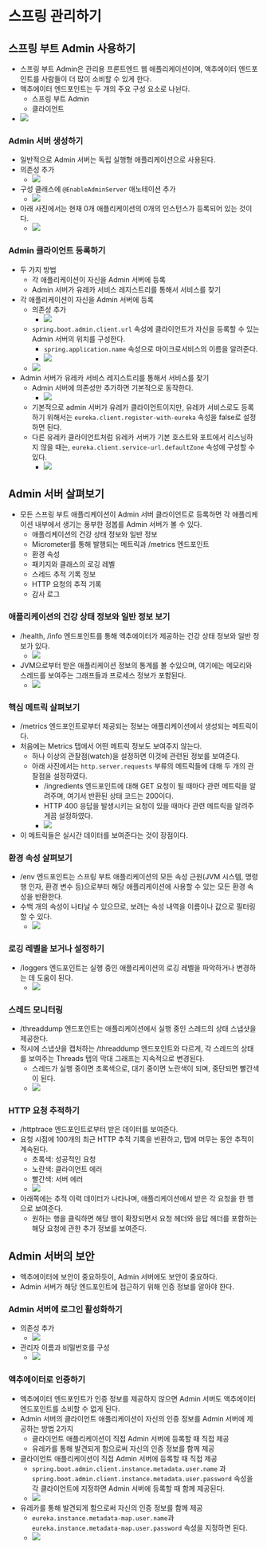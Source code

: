 # 스프링 관리하기

## 스프링 부트 Admin 사용하기

- 스프링 부트 Admin은 관리용 프론트엔드 웹 애플리케이션이며, 액추에이터 엔드포인트를 사람들이 더 많이 소비할 수 있게 한다.
- 액추에이터 엔드포인트는 두 개의 주요 구성 요소로 나뉜다.
	- 스프링 부트 Admin
	- 클라이언트
- ![](assets/Pasted%20image%2020231114203128.png)

### Admin 서버 생성하기

- 일반적으로 Admin 서버는 독립 실행형 애플리케이션으로 사용된다.
- 의존성 추가
	- ![](assets/Pasted%20image%2020231114203526.png)
- 구성 클래스에 `@EnableAdminServer` 애노테이션 추가
	- ![](assets/Pasted%20image%2020231114203544.png)
- 아래 사진에서는 현재 0개 애플리케이션의 0개의 인스턴스가 등록되어 있는 것이다.
	- ![](assets/Pasted%20image%2020231114203658.png)

### Admin 클라이언트 등록하기

- 두 가지 방법
	- 각 애플리케이션이 자신을 Admin 서버에 등록
	- Admin 서버가 유레카 서비스 레지스트리를 통해서 서비스를 찾기
- 각 애플리케이션이 자신을 Admin 서버에 등록
	- 의존성 추가
		- ![](assets/Pasted%20image%2020231114204138.png)
	- `spring.boot.admin.client.url` 속성에 클라이언트가 자신을 등록할 수 있는 Admin 서버의 위치를 구성한다.
		- `spring.application.name` 속성으로 마이크로서비스의 이름을 알려준다.
		- ![](assets/Pasted%20image%2020231114204209.png)
	- ![](assets/Pasted%20image%2020231114204236.png)
- Admin 서버가 유레카 서비스 레지스트리를 통해서 서비스를 찾기
	- Admin 서버에 의존성만 추가하면 기본적으로 동작한다.
		- ![](assets/Pasted%20image%2020231114204539.png)
	- 기본적으로 admin 서버가 유레카 클라이언트이지만, 유레카 서비스로도 등록하기 위해서는 `eureka.client.register-with-eureka` 속성을 false로 설정하면 된다.
	- 다른 유레카 클라이언트처럼 유레카 서버가 기본 호스트와 포트에서 리스닝하지 않을 때는, `eureka.client.service-url.defaultZone` 속성에 구성할 수 있다.
		- ![](assets/Pasted%20image%2020231114204819.png)

## Admin 서버 살펴보기

- 모든 스프링 부트 애플리케이션이 Admin 서버 클라이언트로 등록하면 각 애플리케이션 내부에서 생기는 풍부한 정봅를 Admin 서버가 볼 수 있다.
	- 애플리케이션의 건강 상태 정보와 일반 정보
	- Micrometer를 통해 발행되는 메트릭과 /metrics 엔드포인트
	- 환경 속성
	- 패키지와 클래스의 로깅 레벨
	- 스레드 추적 기록 정보
	- HTTP 요청의 추적 기록
	- 감사 로그

### 애플리케이션의 건강 상태 정보와 일반 정보 보기

- /health, /info 엔드포인트를 통해 액추에이터가 제공하는 건강 상태 정보와 일반 정보가 있다.
	- ![](assets/Pasted%20image%2020231119125938.png)
- JVM으로부터 받은 애플리케이션 정보의 통계를 볼 수있으며, 여기에는 메모리와 스레드를 보여주는 그래프들과 프로세스 정보가 포함된다.
	- ![](assets/Pasted%20image%2020231119130020.png)

### 핵심 메트릭 살펴보기

- /metrics 엔드포인트로부터 제공되는 정보는 애플리케이션에서 생성되는 메트릭이다.
- 처음에는 Metrics 탭에서 어떤 메트릭 정보도 보여주지 않는다.
	- 하나 이상의 관찰점(watch)을 설정하면 이것에 관련된 정보를 보여준다.
	- 아래 사진에서는 `http.server.requests` 부류의 메트릭들에 대해 두 개의 관찰점을 설정하였다.
		- /ingredients 엔드포인트에 대해 GET 요청이 될 때마다 관련 메트릭을 알려주며, 여기서 반환된 상태 코드는 200이다.
		- HTTP 400 응답을 발생시키는 요청이 있을 때마다 관련 메트릭을 알려주게끔 설정하였다.
		- ![](assets/Pasted%20image%2020231119131010.png)
- 이 메트릭들은 실시간 데이터를 보여준다는 것이 장점이다.

### 환경 속성 살펴보기

- /env 엔드포인트는 스프링 부트 애플리케이션의 모든 속성 근원(JVM 시스템, 명령행 인자, 환경 변수 등)으로부터 해당 애플리케이션에 사용할 수 있는 모든 환경 속성을 반환한다.
- 수백 개의 속성이 나타날 수 있으므로, 보려는 속성 내역을 이름이나 값으로 필터링할 수 있다.
	- ![](assets/Pasted%20image%2020231119131316.png)

### 로깅 레벨을 보거나 설정하기

- /loggers 엔드포인트는 실행 중인 애플리케이션의 로깅 레벨을 파악하거나 변경하는 데 도움이 된다.
	- ![](assets/Pasted%20image%2020231119131606.png)

### 스레드 모니터링

- /threaddump 엔드포인트는 애플리케이션에서 실행 중인 스레드의 상태 스냅샷을 제공한다.
- 적시에 스냅샷을 캡처하는 /threaddump 엔드포인트와 다르게, 각 스레드의 상태를 보여주는 Threads 탭의 막대 그래프는 지속적으로 변경된다.
	- 스레드가 실행 중이면 초록색으로, 대기 중이면 노란색이 되며, 중단되면 빨간색이 된다.
	- ![](assets/Pasted%20image%2020231119131823.png)

### HTTP 요청 추적하기

- /httptrace 엔드포인트로부터 받은 데이터를 보여준다.
- 요청 시점에 100개의 최근 HTTP 추적 기록을 반환하고, 탭에 머무는 동안 추적이 계속된다.
	- 초록색: 성공적인 요청
	- 노란색: 클라이언트 에러
	- 빨간색: 서버 에러
	- ![](assets/Pasted%20image%2020231119141503.png)
- 아래쪽에는 추적 이력 데이터가 나타나며, 애플리케이션에서 받은 각 요청을 한 행으로 보여준다.
	- 원하는 행을 클릭하면 해당 행이 확장되면서 요청 헤더와 응답 헤더를 포함하는 해당 요청에 관한 추가 정보를 보여준다.

## Admin 서버의 보안

- 액추에이터에 보안이 중요하듯이, Admin 서버에도 보안이 중요하다.
- Admin 서버가 해당 엔드포인트에 접근하기 위해 인증 정보를 알아야 한다.

### Admin 서버에 로그인 활성화하기

- 의존성 추가
	- ![](assets/Pasted%20image%2020231119144107.png)
- 관리자 이름과 비밀번호를 구성
	- ![](assets/Pasted%20image%2020231119144128.png)

### 액추에이터로 인증하기

- 액추에이터 엔드포인트가 인증 정보를 제공하지 않으면 Admin 서버도 액추에이터 엔드포인트를 소비할 수 없게 된다.
- Admin 서버의 클라이언트 애플리케이션이 자신의 인증 정보를 Admin 서버에 제공하는 방법 2가지
	- 클라이언트 애플리케이션이 직접 Admin 서버에 등록할 때 직접 제공
	- 유레카를 통해 발견되게 함으로써 자신의 인증 정보를 함께 제공
- 클라이언트 애플리케이션이 직접 Admin 서버에 등록할 때 직접 제공
	- `spring.boot.admin.client.instance.metadata.user.name` 과 `spring.boot.admin.client.instance.metadata.user.password` 속성을 각 클라이언트에 지정하면 Admin 서버에 등록할 때 함께 제공된다.
	- ![](assets/Pasted%20image%2020231119151001.png)
- 유레카를 통해 발견되게 함으로써 자신의 인증 정보를 함께 제공
	- `eureka.instance.metadata-map.user.name`과 `eureka.instance.metadata-map.user.password` 속성을 지정하면 된다.
	- ![](assets/Pasted%20image%2020231119151124.png)
